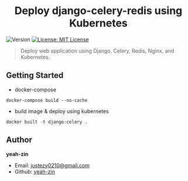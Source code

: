 <h1 align="center">Deploy django-celery-redis using Kubernetes</h1>
<p>
  <img alt="Version" src="https://img.shields.io/badge/version-1.0.0-blue.svg?cacheSeconds=2592000" />
  <a href="#" target="_blank">
    <img alt="License: MIT License" src="https://img.shields.io/badge/License-MIT License-yellow.svg" />
  </a>
</p>

> Deploy web application using Django, Celery, Redis, Nginx, and Kubernetes.

## Getting Started
- docker-compose
```
docker-compose build --no-cache
```

- build image & deploy using kubernetes
```
docker built -t django-celery .

```

## Author

**yeah-zin**

* Email: justezy0210@gmail.com
* Github: [yeah-zin](https://github.com/yeah-zin)